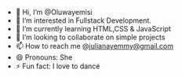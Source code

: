 - 👋 Hi, I’m @Oluwayemisi
- 👀 I’m interested in Fullstack Development.
- 🌱 I’m currently learning HTML,CSS & JavaScript
- 💞️ I’m looking to collaborate on simple projects
- 📫 How to reach me @julianayemmy@gmail.com
- 😄 Pronouns: She
- ⚡ Fun fact: I love to  dance 

<!---
Enioba/Enioba is a ✨ special ✨ repository because its `README.md` (this file) appears on your GitHub profile.
You can click the Preview link to take a look at your changes.
--->
